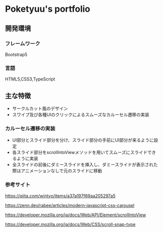 # Poketyuu's portfolio

## 開発環境

### フレームワーク

Bootstrap5

### 言語

HTML5,CSS3,TypeScript

## 主な特徴

* サークルカット風のデザイン
* スワイプ及び各種UIのクリックによるスムーズなカルーセル遷移の実装

### カルーセル遷移の実装

* UI部分とスライド部分を分け、スライド部分の手前にUI部分が来るように設定
* 各スライド部分をscrollIntoViewメソッドを用いてスムーズにスライドできるように実装
* 全スライドの前後にダミースライドを挿入し、ダミースライドが表示された際はアニメーションなしで元のスライドに移動

### 参考サイト

<https://qiita.com/wintyo/items/a37a197f69aa205297a5>

<https://zenn.dev/rabee/articles/modern-javascript-css-carousel>

<https://developer.mozilla.org/ja/docs/Web/API/Element/scrollIntoView>

<https://developer.mozilla.org/ja/docs/Web/CSS/scroll-snap-type>
